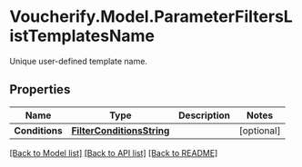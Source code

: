# Voucherify.Model.ParameterFiltersListTemplatesName
Unique user-defined template name.

## Properties

Name | Type | Description | Notes
------------ | ------------- | ------------- | -------------
**Conditions** | [**FilterConditionsString**](FilterConditionsString.md) |  | [optional] 

[[Back to Model list]](../README.md#documentation-for-models) [[Back to API list]](../README.md#documentation-for-api-endpoints) [[Back to README]](../README.md)

